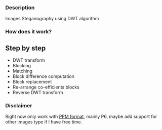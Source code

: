 ### Description
Images Steganography using DWT algorithm

### How does it work?

## Step by step

- DWT transform
- Blocking
- Matching
- Block difference computation
- Block replacement
- Re-arrange co-efficients blocks
- Reverse DWT transform

### Disclaimer

Right now only work with [PPM format](https://en.wikipedia.org/wiki/Netpbm), mainly P6, maybe add support for other images type if I have free time.
